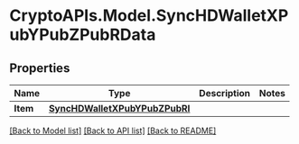 # CryptoAPIs.Model.SyncHDWalletXPubYPubZPubRData

## Properties

Name | Type | Description | Notes
------------ | ------------- | ------------- | -------------
**Item** | [**SyncHDWalletXPubYPubZPubRI**](SyncHDWalletXPubYPubZPubRI.md) |  | 

[[Back to Model list]](../README.md#documentation-for-models) [[Back to API list]](../README.md#documentation-for-api-endpoints) [[Back to README]](../README.md)

